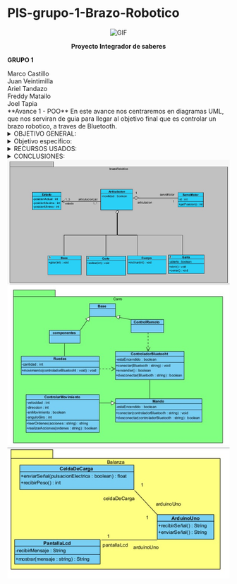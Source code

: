 # PIS-grupo-1-Brazo-Robotico
<div align="center">
<p><img src="https://media0.giphy.com/media/v1.Y2lkPTc5MGI3NjExdm9veWxlemxwZ2RqaHZ3ZGF5c2htcHUwNXdwdXpucjMzZzB1MHNoOCZlcD12MV9pbnRlcm5hbF9naWZfYnlfaWQmY3Q9Zw/58OujxlE7e19Mjv0gj/giphy.gif" alt="GIF" width="400" height="230"></p><p><a 

**Proyecto Integrador de saberes**
<div align="left">
 
**GRUPO 1**
<summary>Marco Castillo
<summary>Juan Veintimilla
<summary>Ariel Tandazo
<summary>Freddy Matailo
<summary>Joel Tapia
 <div align="left">
 **Avance 1 - POO**
En este avance nos centraremos en diagramas UML, que nos serviran de guia para llegar al objetivo final que es controlar un brazo robotico, a traves de Bluetooth.

 <details><summary>OBJETIVO GENERAL:</summary>

<summary>Diseñar y emplear un diagrama de clases basado en UML, que nos permita abstraer clases, atributos y métodos, con la finalidad de tener un mejor panorama de lo que vamos a realizar. 
</details>
 <details><summary>Objetivo específico:</summary>

<summary>Diseñar correcta y adecuadamente el diagrama de clases, mediante el uso de conocimientos adquiridos hasta ahora, identificando las relaciones entre clases con el fin de tener un diagrama ordenado y comprensible.
</details>

<details><summary>RECURSOS USADOS:</summary>

<summary>Conocimientos de Programación
<summary>Docentes con experiencia.
<summary>Herramientas de Internet.
</details>
<details><summary>CONCLUSIONES:</summary>

<summary>Aplicando los conocimientos adquiridos por cada uno de los miembros del grupo llegamos a las siguientes conclusiones:
<summary>Realizamos el estudio de cada una de las partes que integran el brazo.
<summary>Diseñamos en UML un diagrama de clases, en donde identificamos correctamente clases, atributos y métodos.
<summary>Relacionamos adecuadamente y según como corresponde cada clase.
</details>
<div align="center">
<img src= "https://raw.githubusercontent.com/145548109/PIS-grupo-1-Brazo-Robotico/main/diagramaUML/brazoRobotico2.jpg"></sumary>
<img src= "https://raw.githubusercontent.com/145548109/PIS-grupo-1-Brazo-Robotico/main/diagramaUML/carro.jpg"></sumary>
<img src= "https://raw.githubusercontent.com/145548109/PIS-grupo-1-Brazo-Robotico/main/diagramaUML/balanza.jpg"></sumary>

